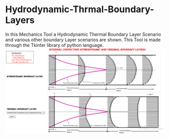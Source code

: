 # Hydrodynamic-Thrmal-Boundary-Layers
In this Mechanics Tool a Hydrodynamic Thermal Boundary Layer Scenario and various other boundary Layer scenarios are shown.
This Tool is made through the Tkinter library of python language.
![alt home](https://github.com/valiant-terminator/Hydrodynamic-Thrmal-Boundary-Layers/blob/master/Hydrodynamic.PNG)
